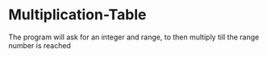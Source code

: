 # Multiplication-Table
The program will ask for an integer and range, to then multiply till the range number is reached

